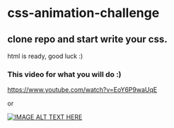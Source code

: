 # css-animation-challenge

## clone repo and start write your css.

html is ready, good luck :)

### This video for what you will do :)


https://www.youtube.com/watch?v=EoY6P9waUqE

or 


[![IMAGE ALT TEXT HERE](https://img.youtube.com/vi/EoY6P9waUqE/0.jpg)](https://www.youtube.com/watch?v=EoY6P9waUqE)

